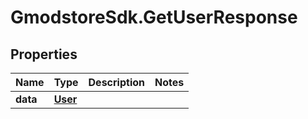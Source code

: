 # GmodstoreSdk.GetUserResponse

## Properties

Name | Type | Description | Notes
------------ | ------------- | ------------- | -------------
**data** | [**User**](User.md) |  | 


